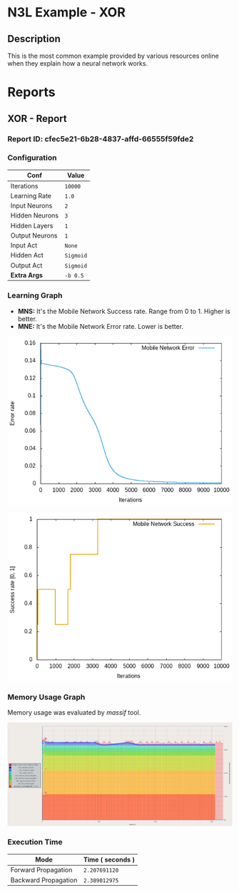 # N3L Example - XOR

## Description
This is the most common example provided by various resources online when they explain how a neural network works.

# Reports
## XOR - Report
### Report ID: cfec5e21-6b28-4837-affd-66555f59fde2

### Configuration

| Conf              | Value          |
|-------------------|----------------|
| Iterations        | `10000`     |
| Learning Rate     | `1.0`          |
| Input Neurons     | `2`          |
| Hidden Neurons    | `3`          |
| Hidden Layers     | `1`          |
| Output Neurons    | `1`          |
| Input Act         | `None`       |
| Hidden Act        | `Sigmoid`    |
| Output Act        | `Sigmoid`    |
| **Extra Args**    | `-b 0.5`     |

### Learning Graph
- **MNS:** It's the Mobile Network Success rate. Range from 0 to 1. Higher is better.
- **MNE:** It's the Mobile Network Error rate. Lower is better.

![MNE Plot](xor.report.cfec5e21-6b28-4837-affd-66555f59fde2.plot-mne.png)

![MNS Plot](xor.report.cfec5e21-6b28-4837-affd-66555f59fde2.plot-mns.png)

### Memory Usage Graph
Memory usage was evaluated by _massif_ tool.

![Massif](xor.report.cfec5e21-6b28-4837-affd-66555f59fde2.memory.png)

### Execution Time

| Mode                 | Time ( seconds )   |
|----------------------|--------------------|
| Forward Propagation  | `2.207691120`  |
| Backward Propagation | `2.389012975` |
